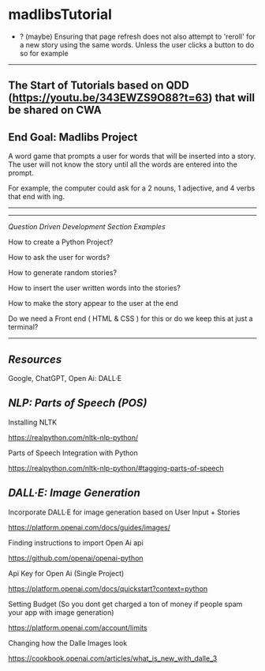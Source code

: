 # madlibsTutorial


- ? (maybe) Ensuring that page refresh does not also attempt to 'reroll' for a new story using the same words. Unless the user clicks a button to do so for example

--------------------------

The Start of Tutorials based on QDD (https://youtu.be/343EWZS9O88?t=63) that will be shared on CWA
--------------------------


End Goal: Madlibs Project 
--------------------------

A word game that prompts a user for words that will be inserted into a story. The user will not know the story until all the words are entered into the prompt. 

For example, the computer could ask for a 2 nouns, 1 adjective, and 4 verbs that end with ing. 

--------------------------
--------------------------

*Question Driven Development Section Examples*

How to create a Python Project? 

How to ask the user for words? 

How to generate random stories? 

How to insert the user written words into the stories? 

How to make the story appear to the user at the end

Do we need a Front end ( HTML & CSS ) for this or do we keep this at just a terminal? 

-----------------------------------------------------------

*Resources*
--------------------------

Google, ChatGPT, Open Ai: DALL·E

*NLP: Parts of Speech (POS)*
--------------------------

Installing NLTK

https://realpython.com/nltk-nlp-python/

Parts of Speech Integration with Python

https://realpython.com/nltk-nlp-python/#tagging-parts-of-speech

*DALL·E: Image Generation*
--------------------------

Incorporate DALL·E for image generation based on User Input + Stories 

https://platform.openai.com/docs/guides/images/

Finding instructions to import Open Ai api

https://github.com/openai/openai-python

Api Key for Open Ai (Single Project)

https://platform.openai.com/docs/quickstart?context=python

Setting Budget (So you dont get charged a ton of money if people spam your app with image generation)

https://platform.openai.com/account/limits

Changing how the Dalle Images look 

https://cookbook.openai.com/articles/what_is_new_with_dalle_3
